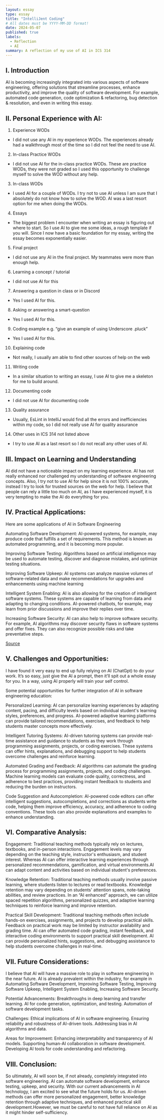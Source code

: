 ```yaml
---
layout: essay
type: essay
title: "IntelliJent Coding"
# All dates must be YYYY-MM-DD format!
date: 2024-05-07
published: true
labels:
  - Reflection
  - AI
summary: A reflection of my use of AI in ICS 314
---
```



## I. Introduction
AI is becoming increasingly integrated into various aspects of software engineering, offering solutions that streamline processes, enhance productivity, and improve the quality of software development. For example, automated code generation, code optimization & refactoring, bug detection & resolution, and even in writing this essay.

## II. Personal Experience with AI:
1. Experience WODs
- I did not use any AI in my experience WODs. The experiences already had a walkthrough most of the time so I did not feel the need to use AI.
2. In-class Practice WODs
- I did not use AI for the in-class practice WODs. These are practice WODs, they were not graded so I used this opportunity to challenge myself to solve the WOD without any help.
3. In-class WODs
- I used AI for a couple of WODs. I try not to use AI unless I am sure that I absolutely do not know how to solve the WOD. AI was a last resort option for me when doing the WODs.
4. Essays
- The biggest problem I encounter when writing an essay is figuring out where to start. So I use AI to give me some ideas, a rough template if you will. Since I now have a basic foundation for my essay, writing the essay becomes exponentially easier.
5. Final project
- I did not use any AI in the final project. My teammates were more than enough help.
6. Learning a concept / tutorial
- I did not use AI for this
7. Answering a question in class or in Discord
- Yes I used AI for this.
8. Asking or answering a smart-question
- Yes I used AI for this.
9. Coding example e.g. “give an example of using Underscore .pluck”
- Yes I used AI for this.
10. Explaining code
- Not really, I usually am able to find other sources of help on the web
11. Writing code
- In a similar situation to writing an essay, I use AI to give me a skeleton for me to build around.
12. Documenting code
- I did not use AI for documenting code
13. Quality assurance
- Usually, EsLint in IntelliJ would find all the errors and inefficiencies within my code, so I did not really use AI for quality assurance
14. Other uses in ICS 314 not listed above
- I try to use AI as a last resort so I do not recall any other uses of AI.


## III. Impact on Learning and Understanding
AI did not have a noticeable impact on my learning experience. AI has not really enhanced nor challenged my understanding of software engineering concepts. Also, I try not to use AI for help since it is not 100% accurate, instead I try to look for trusted sources on the web for help. I believe that people can rely a little too much on AI, as I have experienced myself, it is very tempting to make the AI do everything for you.


## IV. Practical Applications:
Here are some applications of AI in Software Engineering

Automating Software Development: AI-powered systems, for example, may produce code that fulfills a set of requirements. This method is known as automated programming, and it is becoming more popular.

Improving Software Testing: Algorithms based on artificial intelligence may be used to automate testing, discover and diagnose mistakes, and optimize testing situations.

Improving Software Upkeep: AI systems can analyze massive volumes of software-related data and make recommendations for upgrades and enhancements using machine learning

Intelligent System Enabling: AI is also allowing for the creation of intelligent software systems. These systems are capable of learning from data and adapting to changing conditions. AI-powered chatbots, for example, may learn from prior discussions and improve their replies over time.

Increasing Software Security: AI can also help to improve software security. For example, AI algorithms may discover security flaws in software systems and offer fixes. They can also recognize possible risks and take preventative steps.

<a href="https://www.geeksforgeeks.org/ai-in-software-engineering/">Source</a>

## V. Challenges and Opportunities:
I have found it very easy to end up fully relying on AI (ChatGpt) to do your work. It’s so easy, just give the AI a prompt, then it’ll spit out a whole essay for you. In a way, using AI properly will train your self control. 

Some potential opportunities for further integration of AI in software engineering education:

Personalized Learning: AI can personalize learning experiences by adapting content, pacing, and difficulty levels based on individual student's learning styles, preferences, and progress. AI-powered adaptive learning platforms can provide tailored recommendations, exercises, and feedback to help students master concepts more effectively.

Intelligent Tutoring Systems: AI-driven tutoring systems can provide real-time assistance and guidance to students as they work through programming assignments, projects, or coding exercises. These systems can offer hints, explanations, and debugging support to help students overcome challenges and reinforce learning.

Automated Grading and Feedback: AI algorithms can automate the grading process for programming assignments, projects, and coding challenges. Machine learning models can evaluate code quality, correctness, and adherence to best practices, providing instant feedback to students and reducing the burden on instructors.

Code Suggestion and Autocompletion: AI-powered code editors can offer intelligent suggestions, autocompletions, and corrections as students write code, helping them improve efficiency, accuracy, and adherence to coding conventions. These tools can also provide explanations and examples to enhance understanding.


## VI. Comparative Analysis:

Engagement: Traditional teaching methods typically rely on lectures, textbooks, and in-person interactions. Engagement levels may vary depending on the teaching style, instructor's enthusiasm, and student interest. Whereas AI can offer interactive learning experiences through personalized recommendations, gamification, and virtual environments.AI can adapt content and activities based on individual student's preferences.

Knowledge Retention: Traditional teaching methods usually involve passive learning, where students listen to lectures or read textbooks. Knowledge retention may vary depending on students' attention spans, note-taking abilities, and review practices. In an “AI enhanced” approach, we can utilize spaced repetition algorithms, personalized quizzes, and adaptive learning techniques to reinforce learning and improve retention.

Practical Skill Development: Traditional teaching methods often include hands-on exercises, assignments, and projects to develop practical skills. Feedback on practical work may be limited by instructor availability and grading time. AI can offer automated code grading, instant feedback, and interactive coding environments to support practical skill development. AI can provide personalized hints, suggestions, and debugging assistance to help students overcome challenges in real-time.

## VII. Future Considerations:

I believe that AI will have a massive role to play in software engineering in the near future. AI is already prevalent within the industry, for example in Automating Software Development, Improving Software Testing, Improving Software Upkeep, Intelligent System Enabling, Increasing Software Security.

Potential Advancements:
Breakthroughs in deep learning and transfer learning.
AI for code generation, optimization, and testing.
Automation of software development tasks.

Challenges:
Ethical implications of AI in software engineering.
Ensuring reliability and robustness of AI-driven tools.
Addressing bias in AI algorithms and data.

Areas for Improvement:
Enhancing interpretability and transparency of AI models.
Supporting human-AI collaboration in software development.
Developing AI tools for code understanding and refactoring.


## VIII. Conclusion:
So ultimately, AI will soon be, if not already, completely integrated into software engineering. AI can automate software development, enhance testing, upkeep, and security. With our current advancements in AI technology, I am excited to see what the future holds for us. AI-driven methods can offer more personalized engagement, better knowledge retention through adaptive techniques, and enhanced practical skill development.However, we must be careful to not have full reliance on AI as it might hinder self-sufficiency. 
